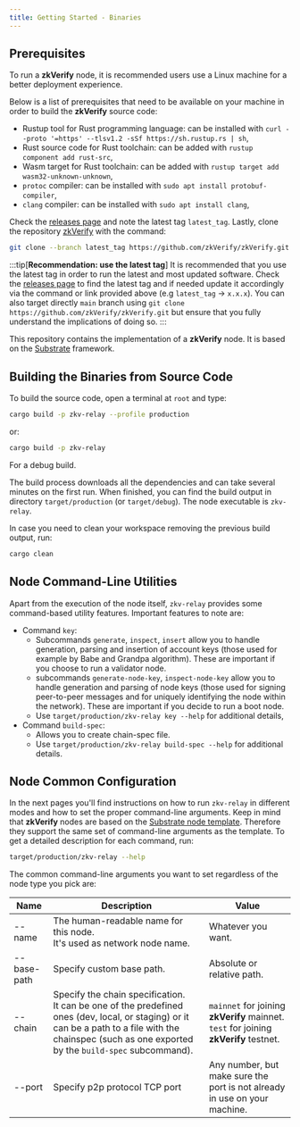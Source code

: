 ```yaml
---
title: Getting Started - Binaries
---
```


## Prerequisites

To run a **zkVerify** node, it is recommended users use a Linux machine for a better deployment experience.

Below is a list of prerequisites that need to be available on your machine in order to build the **zkVerify** source code:

- Rustup tool for Rust programming language: can be installed with `curl --proto '=https' --tlsv1.2 -sSf https://sh.rustup.rs | sh`,
- Rust source code for Rust toolchain: can be added with `rustup component add rust-src`,
- Wasm target for Rust toolchain: can be added with `rustup target add wasm32-unknown-unknown`,
- `protoc` compiler: can be installed with `sudo apt install protobuf-compiler`,
- `clang` compiler: can be installed with `sudo apt install clang`,

Check the [releases page](https://github.com/zkVerify/zkVerify/release) and note the latest tag `latest_tag`.
Lastly, clone the repository [zkVerify](https://github.com/zkVerify/zkVerify) with the command:

```bash
git clone --branch latest_tag https://github.com/zkVerify/zkVerify.git
```

:::tip[**Recommendation: use the latest tag**]
It is recommended that you use the latest tag in order to run the latest and most updated software. Check the [releases page](https://github.com/zkVerify/zkVerify/releases) to find the latest tag and if needed update it accordingly via the command or link provided above (e.g `latest_tag` -> `x.x.x`). You can also target directly `main` branch using `git clone https://github.com/zkVerify/zkVerify.git` but ensure that you fully understand the implications of doing so.
:::

This repository contains the implementation of a **zkVerify** node. It is based on the [Substrate](https://substrate.io/) framework.

## Building the Binaries from Source Code

To build the source code, open a terminal at `root` and type:

```bash
cargo build -p zkv-relay --profile production
```

or:

```bash
cargo build -p zkv-relay
```

For a debug build.

The build process downloads all the dependencies and can take several minutes on the first run.  When finished, you can find the build output in directory `target/production` (or `target/debug`).  The node executable is `zkv-relay`.

In case you need to clean your workspace removing the previous build output, run:

```bash
cargo clean
```

## Node Command-Line Utilities

Apart from the execution of the node itself, `zkv-relay` provides some command-based utility features. Important features to note are:

- Command `key`:
  - Subcommands `generate`, `inspect`, `insert` allow you to handle generation, parsing and insertion of account keys (those used for example by Babe and Grandpa algorithm).  These are important if you choose to run a validator node.
  - subcommands `generate-node-key`, `inspect-node-key` allow you to handle generation and parsing of node keys (those used for signing peer-to-peer messages and for uniquely identifying the node within the network).  These are important if you decide to run a boot node.
  - Use `target/production/zkv-relay key --help` for additional details,
- Command `build-spec`:
  - Allows you to create chain-spec file.
  - Use `target/production/zkv-relay build-spec --help` for additional details.

## Node Common Configuration

In the next pages you'll find instructions on how to run `zkv-relay` in different modes and how to set the proper command-line arguments. Keep in mind that **zkVerify** nodes are based on the [Substrate node template](https://docs.substrate.io/reference/command-line-tools/node-template/).  Therefore they support the same set of command-line arguments as the template. To get a detailed description for each command, run:

```bash
target/production/zkv-relay --help
```

The common command-line arguments you want to set regardless of the node type you pick are:

| Name        | Description                                                                                                                                                                                                 | Value                                                                     |
| ----------- | ----------------------------------------------------------------------------------------------------------------------------------------------------------------------------------------------------------- | ------------------------------------------------------------------------- |
| --name      | The human-readable name for this node.<br/> It's used as network node name.                                                                                                                                 | Whatever you want.                                                        |
| --base-path | Specify custom base path.                                                                                                                                                                                   | Absolute or relative path.                                                |
| --chain     | Specify the chain specification.<br/> It can be one of the predefined ones (dev, local, or staging) or it can be a path to a file with the chainspec (such as one exported by the `build-spec` subcommand). | `mainnet` for joining **zkVerify** mainnet. <br/> `test` for joining **zkVerify** testnet.                                  |
| --port      | Specify p2p protocol TCP port                                                                                                                                                                               | Any number, but make sure the port is not already in use on your machine. |
